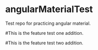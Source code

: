 # angularMaterialTest
Test repo for practicing angular material.

#This is the feature test one addition.

#This is the feature test two addition.